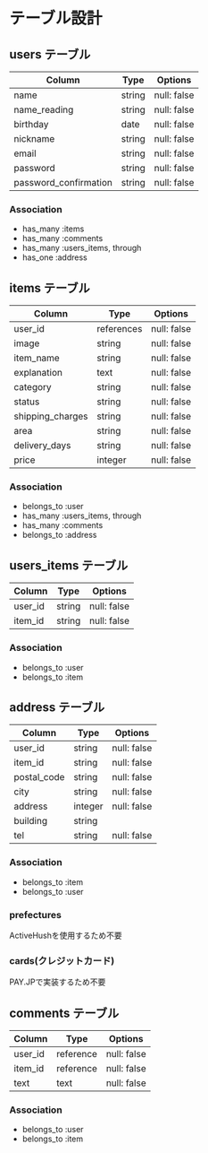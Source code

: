 # テーブル設計

## users テーブル

| Column                | Type   | Options     |
| --------------------- | ------ | ----------- |
| name                  | string | null: false |
| name_reading          | string | null: false |
| birthday              | date   | null: false |
| nickname              | string | null: false |
| email                 | string | null: false |
| password              | string | null: false |
| password_confirmation | string | null: false |

### Association

- has_many :items
- has_many :comments
- has_many :users_items, through
- has_one :address

## items テーブル

| Column           | Type       | Options     |
| ---------------- | ---------- | ----------- |
| user_id          | references | null: false |
| image            | string     | null: false |
| item_name        | string     | null: false |
| explanation      | text       | null: false |
| category         | string     | null: false |
| status           | string     | null: false |
| shipping_charges | string     | null: false |
| area             | string     | null: false |
| delivery_days    | string     | null: false |
| price            | integer    | null: false |

### Association

- belongs_to :user
- has_many :users_items, through
- has_many :comments
- belongs_to :address

## users_items テーブル

| Column        | Type      | Options     |
| --------------| --------- | ----------- |
| user_id       | string    | null: false |
| item_id       | string    | null: false |

### Association

- belongs_to :user
- belongs_to :item


## address テーブル

| Column        | Type      | Options     |
| --------------| --------- | ----------- |
| user_id       | string    | null: false |
| item_id       | string    | null: false |
| postal_code   | string    | null: false |
| city          | string    | null: false |
| address       | integer   | null: false |
| building      | string    |             |
| tel           | string    | null: false |

### Association

- belongs_to :item
- belongs_to :user

### prefectures
ActiveHushを使用するため不要

### cards(クレジットカード)
PAY.JPで実装するため不要


## comments テーブル

| Column  | Type      | Options     |
| ------- | --------- | ----------- |
| user_id | reference | null: false |
| item_id | reference | null: false |
| text    | text      | null: false |

### Association

- belongs_to :user
- belongs_to :item